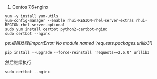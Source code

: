 1. Centos 7.6+nginx
```
yum -y install yum-utils
yum-config-manager --enable rhui-REGION-rhel-server-extras rhui-REGION-rhel-server-optional
sudo yum install certbot python2-certbot-nginx
sudo certbot --nginx
```

*ps:报错处理(importError: No module named 'requests.packages.urllib3')*

``` shell
pip install --upgrade --force-reinstall 'requests==2.6.0' urllib3
```

然后继续执行

```
sudo certbot --nginx
```